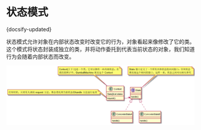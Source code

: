 # 状态模式
{docsify-updated}

状态模式允许对象在内部状态改变时改变它的行为，对象看起来像修改了它的类。这个模式将状态封装成独立的类，并将动作委托到代表当前状态的对象，我们知道行为会随着内部状态而改变。

<center><img src="pics/plantuml/state-pattern.png" alt=""></center>
